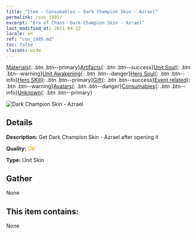 ```yaml
---
title: "Item - Consumables - Dark Champion Skin - Azrael"
permalink: /con_1985/
excerpt: "Era of Chaos  Dark Champion Skin - Azrael"
last_modified_at: 2021-04-22
locale: en
ref: "con_1985.md"
toc: false
classes: wide
---
```

 [Materials](/Items/){: .btn .btn--primary}[Artifacts](/Items/Artifacts/){: .btn .btn--success}[Unit Soul](/Items/UnitSoul/){: .btn .btn--warning}[Unit Awakening](/Items/UnitAwakening/){: .btn .btn--danger}[Hero Soul](/Items/HeroSoul/){: .btn .btn--info}[Hero SKill](/Items/HeroSkill/){: .btn .btn--primary}[Gift](/Items/Gift/){: .btn .btn--success}[Event related](/Items/Events/){: .btn .btn--warning}[Avatars](/Items/Avatars/){: .btn .btn--danger}[Consumables](/Items/Consumables/){: .btn .btn--info}[Unknown](/Items/Unknown/){: .btn .btn--primary}

 ![Dark Champion Skin - Azrael](/images/u/ti_sishenpifu2.jpg)

## Details
 **Description:** Get Dark Champion Skin - Azrael after opening it

 **Quality:** <span style="color: #FF8C00">OK</span>

 **Type:** Unit Skin

## Gather

  None

## This item contains:

  None

